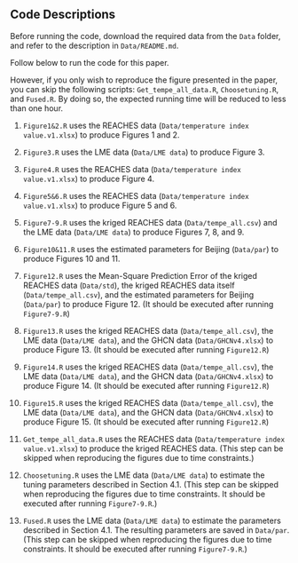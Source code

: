 ## Code Descriptions

Before running the code, download the required data from the `Data` folder, and refer to the description in `Data/README.md`.

Follow below to run the code for this paper. 

However, if you only wish to reproduce the figure presented in the paper, you can skip the following scripts: `Get_tempe_all_data.R`, `Choosetuning.R`, and `Fused.R`. By doing so, the expected running time will be reduced to less than one hour.

1. `Figure1&2.R` uses the REACHES data (`Data/temperature index value.v1.xlsx`) to produce Figures 1 and 2.

2. `Figure3.R` uses the LME data (`Data/LME data`) to produce Figure 3.

3. `Figure4.R` uses the REACHES data (`Data/temperature index value.v1.xlsx`) to produce Figure 4.

4. `Figure5&6.R` uses the REACHES data (`Data/temperature index value.v1.xlsx`) to produce Figure 5 and 6.

5. `Figure7-9.R` uses the kriged REACHES data (`Data/tempe_all.csv`) and the LME data (`Data/LME data`) to produce Figures 7, 8, and 9.

6. `Figure10&11.R` uses the estimated parameters for Beijing (`Data/par`) to produce Figures 10 and 11.

7. `Figure12.R` uses the Mean-Square Prediction Error of the kriged REACHES data (`Data/std`), the kriged REACHES data itself (`Data/tempe_all.csv`), and the estimated parameters for Beijing (`Data/par`) to produce Figure 12. (It should be executed after running `Figure7-9.R`)
   
8. `Figure13.R` uses the kriged REACHES data (`Data/tempe_all.csv`), the LME data (`Data/LME data`), and the GHCN data (`Data/GHCNv4.xlsx`) to produce Figure 13. (It should be executed after running `Figure12.R`)

9. `Figure14.R` uses the kriged REACHES data (`Data/tempe_all.csv`), the LME data (`Data/LME data`), and the GHCN data (`Data/GHCNv4.xlsx`) to produce Figure 14. (It should be executed after running `Figure12.R`)

10. `Figure15.R` uses the kriged REACHES data (`Data/tempe_all.csv`), the LME data (`Data/LME data`), and the GHCN data (`Data/GHCNv4.xlsx`) to produce Figure 15. (It should be executed after running `Figure12.R`)

11. `Get_tempe_all_data.R` uses the REACHES data (`Data/temperature index value.v1.xlsx`) to produce the kriged REACHES data.
(This step can be skipped when reproducing the figures due to time constraints.)

12. `Choosetuning.R` uses the LME data (`Data/LME data`) to estimate the tuning parameters described in Section 4.1. (This step can be skipped when reproducing the figures due to time constraints. It should be executed after running `Figure7-9.R`.)

13. `Fused.R` uses the LME data (`Data/LME data`) to estimate the parameters described in Section 4.1. The resulting parameters are saved in `Data/par`. (This step can be skipped when reproducing the figures due to time constraints. It should be executed after running `Figure7-9.R`.)
